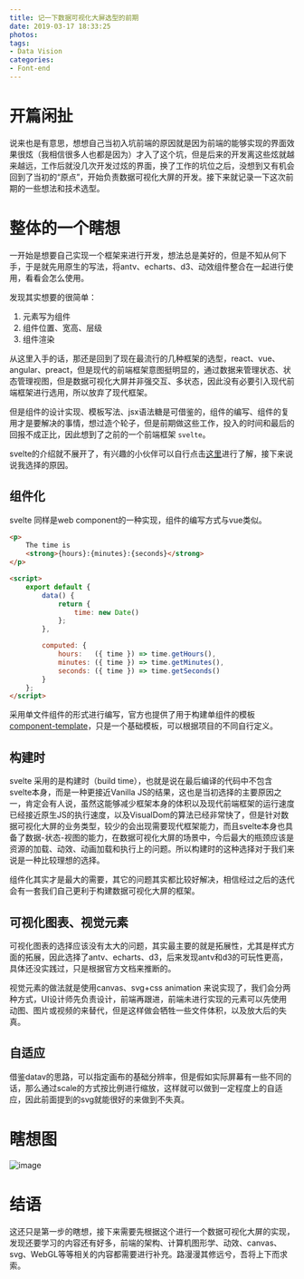 ```yaml
---
title: 记一下数据可视化大屏选型的前期
date: 2019-03-17 18:33:25
photos:
tags: 
- Data Vision
categories:
- Font-end
---
```


# 开篇闲扯

说来也是有意思，想想自己当初入坑前端的原因就是因为前端的能够实现的界面效果很炫（我相信很多人也都是因为）才入了这个坑，但是后来的开发离这些炫就越来越远，工作后就没几次开发过炫的界面，换了工作的坑位之后，没想到又有机会回到了当初的“原点”，开始负责数据可视化大屏的开发。接下来就记录一下这次前期的一些想法和技术选型。

<!-- more -->

# 整体的一个瞎想

一开始是想要自己实现一个框架来进行开发，想法总是美好的，但是不知从何下手，于是就先用原生的写法，将antv、echarts、d3、动效组件整合在一起进行使用，看看会怎么使用。  

发现其实想要的很简单：
1. 元素写为组件
2. 组件位置、宽高、层级
3. 组件渲染
 
从这里入手的话，那还是回到了现在最流行的几种框架的选型，react、vue、angular、preact，但是现代的前端框架意图挺明显的，通过数据来管理状态、状态管理视图，但是数据可视化大屏并非强交互、多状态，因此没有必要引入现代前端框架进行选用，所以放弃了现代框架。  

但是组件的设计实现、模板写法、jsx语法糖是可借鉴的，组件的编写、组件的复用才是要解决的事情，想过造个轮子，但是前期做这些工作，投入的时间和最后的回报不成正比，因此想到了之前的一个前端框架 `svelte`。  

svelte的介绍就不展开了，有兴趣的小伙伴可以自行点击[这里](https://svelte.technology/guide#what-is-svelte-)进行了解，接下来说说我选择的原因。

## 组件化

svelte 同样是web component的一种实现，组件的编写方式与vue类似。

```html
<p>
	The time is
	<strong>{hours}:{minutes}:{seconds}</strong>
</p>

<script>
	export default {
		data() {
			return {
				time: new Date()
			};
		},

		computed: {
			hours:   ({ time }) => time.getHours(),
			minutes: ({ time }) => time.getMinutes(),
			seconds: ({ time }) => time.getSeconds()
		}
	};
</script>
```

采用单文件组件的形式进行编写，官方也提供了用于构建单组件的模板[component-template](https://github.com/sveltejs/component-template)，只是一个基础模板，可以根据项目的不同自行定义。

## 构建时

svelte 采用的是构建时（build time），也就是说在最后编译的代码中不包含svelte本身，而是一种更接近Vanilla JS的结果，这也是当初选择的主要原因之一，肯定会有人说，虽然这能够减少框架本身的体积以及现代前端框架的运行速度已经接近原生JS的执行速度，以及VisualDom的算法已经非常快了，但是针对数据可视化大屏的业务类型，较少的会出现需要现代框架能力，而且svelte本身也具备了数据-状态-视图的能力，在数据可视化大屏的场景中，今后最大的瓶颈应该是资源的加载、动效、动画加载和执行上的问题。所以构建时的这种选择对于我们来说是一种比较理想的选择。  

组件化其实才是最大的需要，其它的问题其实都比较好解决，相信经过之后的迭代会有一套我们自己更利于构建数据可视化大屏的框架。

## 可视化图表、视觉元素

可视化图表的选择应该没有太大的问题，其实最主要的就是拓展性，尤其是样式方面的拓展，因此选择了antv、echarts、d3，后来发现antv和d3的可玩性更高，具体还没实践过，只是根据官方文档来推断的。  

视觉元素的做法就是使用canvas、svg+css animation 来说实现了，我们会分两种方式，UI设计师先负责设计，前端再跟进，前端未进行实现的元素可以先使用动图、图片或视频的来替代，但是这样做会牺牲一些文件体积，以及放大后的失真。  

## 自适应

借鉴datav的思路，可以指定画布的基础分辨率，但是假如实际屏幕有一些不同的话，那么通过scale的方式按比例进行缩放，这样就可以做到一定程度上的自适应，因此前面提到的svg就能很好的来做到不失真。  

# 瞎想图

![image](http://assets.processon.com/chart_image/5c8e2132e4b09a16b9a552cd.png)

# 结语

这还只是第一步的瞎想，接下来需要先根据这个进行一个数据可视化大屏的实现，发现还要学习的内容还有好多，前端的架构、计算机图形学、动效、canvas、svg、WebGL等等相关的内容都需要进行补充。路漫漫其修远兮，吾将上下而求索。